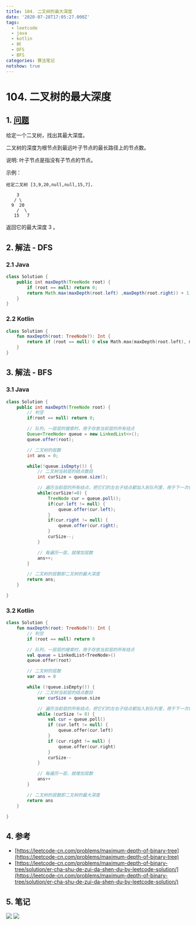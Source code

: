 ```yaml
---
title: 104. 二叉树的最大深度
date: '2020-07-28T17:05:27.000Z'
tags:
  - leetcode
  - java
  - kotlin
  - 树
  - DFS
  - BFS
categories: 算法笔记
notshow: true
---
```


# 104. 二叉树的最大深度

## 1. [问题](https://leetcode-cn.com/problems/maximum-depth-of-binary-tree)

给定一个二叉树，找出其最大深度。

二叉树的深度为根节点到最远叶子节点的最长路径上的节点数。

说明: 叶子节点是指没有子节点的节点。

示例：

```text
给定二叉树 [3,9,20,null,null,15,7]，

    3
   / \
  9  20
    /  \
   15   7
```

返回它的最大深度 3 。 

## 2. 解法 - DFS

### 2.1 Java

```java
class Solution {
    public int maxDepth(TreeNode root) {
        if (root == null) return 0;
        return Math.max(maxDepth(root.left) ,maxDepth(root.right)) + 1;
    }
}
```

### 2.2 Kotlin

```kotlin
class Solution {
    fun maxDepth(root: TreeNode?): Int {
        return if (root == null) 0 else Math.max(maxDepth(root.left), maxDepth(root.right)) + 1
    }
}
```

## 3. 解法 - BFS

### 3.1 Java

```java
class Solution {
    public int maxDepth(TreeNode root) {
        // 判空
        if(root == null) return 0;

        // 队列，一层层的搜索时，用于存放当前层的所有结点
        Queue<TreeNode> queue = new LinkedList<>();
        queue.offer(root);

        // 二叉树的层数
        int ans = 0;

        while(!queue.isEmpty()) {
            // 二叉树当前层的结点数目
            int curSize = queue.size();

            // 遍历当前层的所有结点，把它们的左右子结点都加入到队列里，用于下一次循环（外层）
            while(curSize!=0) {
                TreeNode cur = queue.poll();
                if(cur.left != null) {
                    queue.offer(cur.left); 
                }
                if(cur.right != null) {
                    queue.offer(cur.right); 
                }
                curSize--;
            }

            // 每遍历一层，就增加层数
            ans++;
        }

        // 二叉树的层数即二叉树的最大深度
        return ans;
    }

}
```

### 3.2 Kotlin

```kotlin
class Solution {
    fun maxDepth(root: TreeNode?): Int {
        // 判空
        if (root == null) return 0

        // 队列，一层层的搜索时，用于存放当前层的所有结点
        val queue = LinkedList<TreeNode>()
        queue.offer(root)

        // 二叉树的层数
        var ans = 0

        while (!queue.isEmpty()) {
            // 二叉树当前层的结点数目
            var curSize = queue.size

            // 遍历当前层的所有结点，把它们的左右子结点都加入到队列里，用于下一次循环（外层）
            while (curSize != 0) {
                val cur = queue.poll()
                if (cur.left != null) {
                    queue.offer(cur.left)
                }
                if (cur.right != null) {
                    queue.offer(cur.right)
                }
                curSize--
            }

            // 每遍历一层，就增加层数
            ans++
        }

        // 二叉树的层数即二叉树的最大深度
        return ans
    }

}
```

## 4. 参考

* [https://leetcode-cn.com/problems/maximum-depth-of-binary-tree](https://leetcode-cn.com/problems/maximum-depth-of-binary-tree)
* [https://leetcode-cn.com/problems/maximum-depth-of-binary-tree/solution/er-cha-shu-de-zui-da-shen-du-by-leetcode-solution/](https://leetcode-cn.com/problems/maximum-depth-of-binary-tree/solution/er-cha-shu-de-zui-da-shen-du-by-leetcode-solution/)

## 5. 笔记

![](https://777blog.oss-cn-shanghai.aliyuncs.com/leetcode/leetcode-104-1.jpg) ![](https://777blog.oss-cn-shanghai.aliyuncs.com/leetcode/leetcode-104-2.jpg)

